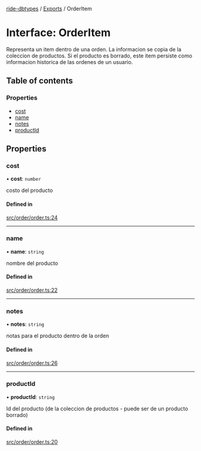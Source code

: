 [ride-dbtypes](../README.md) / [Exports](../modules.md) / OrderItem

# Interface: OrderItem

Representa un item dentro de una orden.  La informacion se copia de la
coleccion de productos.  Si el producto es borrado, este item persiste
como informacion historica de las ordenes de un usuario.

## Table of contents

### Properties

- [cost](OrderItem.md#cost)
- [name](OrderItem.md#name)
- [notes](OrderItem.md#notes)
- [productId](OrderItem.md#productid)

## Properties

### cost

• **cost**: `number`

costo del producto

#### Defined in

[src/order/order.ts:24](https://github.com/gatitolabs/ride-dbtypes/blob/0b20e32/src/order/order.ts#L24)

___

### name

• **name**: `string`

nombre del producto

#### Defined in

[src/order/order.ts:22](https://github.com/gatitolabs/ride-dbtypes/blob/0b20e32/src/order/order.ts#L22)

___

### notes

• **notes**: `string`

notas para el producto dentro de la orden

#### Defined in

[src/order/order.ts:26](https://github.com/gatitolabs/ride-dbtypes/blob/0b20e32/src/order/order.ts#L26)

___

### productId

• **productId**: `string`

Id del producto (de la coleccion de productos - puede ser de un producto borrado)

#### Defined in

[src/order/order.ts:20](https://github.com/gatitolabs/ride-dbtypes/blob/0b20e32/src/order/order.ts#L20)
